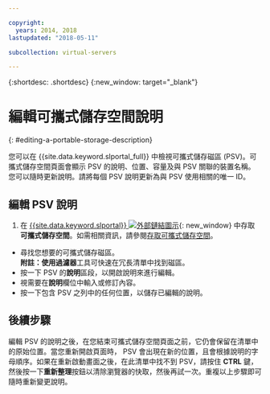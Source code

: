 ```yaml
---

copyright:
  years: 2014, 2018
lastupdated: "2018-05-11"

subcollection: virtual-servers

---
```


{:shortdesc: .shortdesc}
{:new_window: target="_blank"}

# 編輯可攜式儲存空間說明
{: #editing-a-portable-storage-description}

您可以在 {{site.data.keyword.slportal_full}} 中檢視可攜式儲存磁區 (PSV)。可攜式儲存空間頁面會顯示 PSV 的說明、位置、容量及與 PSV 關聯的裝置名稱。您可以隨時更新說明。請將每個 PSV 說明更新為與 PSV 使用相關的唯一 ID。

## 編輯 PSV 說明

1. 在 [{{site.data.keyword.slportal}} ![外部鏈結圖示](../../icons/launch-glyph.svg "外部鏈結圖示")](https://control.softlayer.com/){: new_window} 中存取**可攜式儲存空間**。如需相關資訊，請參閱[存取可攜式儲存空間](/docs/vsi/storage?topic=virtual-servers-accessing-portable-storage)。
* 尋找您想要的可攜式儲存磁區。<br/>**附註：**使用**過濾器**工具可快速在冗長清單中找到磁區。
* 按一下 PSV 的**說明**區段，以開啟說明來進行編輯。
* 視需要在**說明**欄位中輸入或修訂內容。
* 按一下包含 PSV 之列中的任何位置，以儲存已編輯的說明。

## 後續步驟

編輯 PSV 的說明之後，在您結束可攜式儲存空間頁面之前，它仍會保留在清單中的原始位置。當您重新開啟頁面時， PSV 會出現在新的位置，且會根據說明的字母順序。如果在重新啟動畫面之後，在此清單中找不到 PSV，請按住 **CTRL** 鍵，然後按一下**重新整理**按鈕以清除瀏覽器的快取，然後再試一次。重複以上步驟即可隨時重新變更說明。
